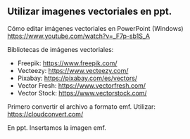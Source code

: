 ## Utilizar imagenes vectoriales en ppt.

Cómo editar imágenes vectoriales en PowerPoint (Windows) https://www.youtube.com/watch?v=_F7p-sb1S_A

Bibliotecas de imágenes vectoriales: 
* Freepik: https://www.freepik.com/
* Vecteezy: https://www.vecteezy.com/
* Pixabay: https://pixabay.com/es/vectors/
* Vector Fresh: https://www.vectorfresh.com/
* Vector Stock: https://www.vectorstock.com/

Primero convertir el archivo a formato emf. Utilizar: https://cloudconvert.com/

En ppt. Insertamos la imagen emf.
